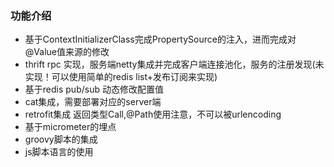 ### 功能介绍

- 基于ContextInitializerClass完成PropertySource的注入，进而完成对
  @Value值来源的修改
- thrift rpc 实现，服务端netty集成并完成客户端连接池化，服务的注册发现(未实现！可以使用简单的redis list+发布订阅来实现)
- 基于redis pub/sub 动态修改配置值
- cat集成，需要部署对应的server端
- retrofit集成 返回类型Call<T>,@Path使用注意，不可以被urlencoding
- 基于micrometer的埋点
- groovy脚本的集成
- js脚本语言的使用